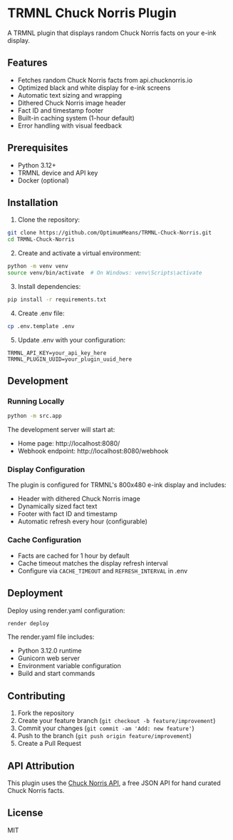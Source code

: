 # TRMNL Chuck Norris Plugin

A TRMNL plugin that displays random Chuck Norris facts on your e-ink display.

## Features

- Fetches random Chuck Norris facts from api.chucknorris.io
- Optimized black and white display for e-ink screens
- Automatic text sizing and wrapping
- Dithered Chuck Norris image header
- Fact ID and timestamp footer
- Built-in caching system (1-hour default)
- Error handling with visual feedback

## Prerequisites

- Python 3.12+
- TRMNL device and API key
- Docker (optional)

## Installation

1. Clone the repository:
```bash
git clone https://github.com/OptimumMeans/TRMNL-Chuck-Norris.git
cd TRMNL-Chuck-Norris
```

2. Create and activate a virtual environment:
```bash
python -m venv venv
source venv/bin/activate  # On Windows: venv\Scripts\activate
```

3. Install dependencies:
```bash
pip install -r requirements.txt
```

4. Create .env file:
```bash
cp .env.template .env
```

5. Update .env with your configuration:
```env
TRMNL_API_KEY=your_api_key_here
TRMNL_PLUGIN_UUID=your_plugin_uuid_here
```

## Development

### Running Locally

```bash
python -m src.app
```

The development server will start at:
- Home page: http://localhost:8080/
- Webhook endpoint: http://localhost:8080/webhook

### Display Configuration

The plugin is configured for TRMNL's 800x480 e-ink display and includes:

- Header with dithered Chuck Norris image
- Dynamically sized fact text
- Footer with fact ID and timestamp
- Automatic refresh every hour (configurable)

### Cache Configuration

- Facts are cached for 1 hour by default
- Cache timeout matches the display refresh interval
- Configure via `CACHE_TIMEOUT` and `REFRESH_INTERVAL` in .env

## Deployment

Deploy using render.yaml configuration:

```bash
render deploy
```

The render.yaml file includes:
- Python 3.12.0 runtime
- Gunicorn web server
- Environment variable configuration
- Build and start commands

## Contributing

1. Fork the repository
2. Create your feature branch (`git checkout -b feature/improvement`)
3. Commit your changes (`git commit -am 'Add: new feature'`)
4. Push to the branch (`git push origin feature/improvement`)
5. Create a Pull Request

## API Attribution

This plugin uses the [Chuck Norris API](https://api.chucknorris.io/), a free JSON API for hand curated Chuck Norris facts.

## License

MIT